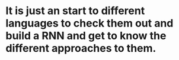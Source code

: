 # It is just an start to different languages to check them out and build a RNN and get to know the different approaches to them. 

